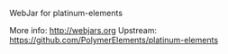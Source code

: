 WebJar for platinum-elements

More info: http://webjars.org
Upstream:  https://github.com/PolymerElements/platinum-elements